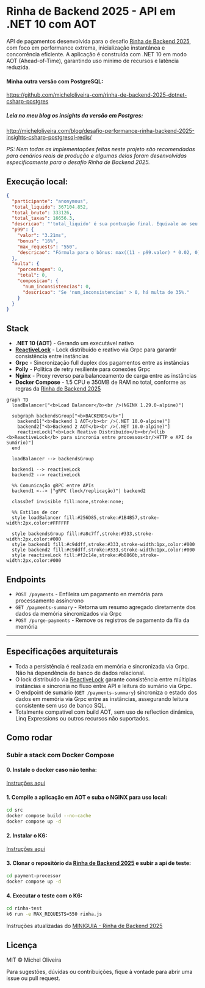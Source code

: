 # Rinha de Backend 2025 - API em .NET 10 com AOT

API de pagamentos desenvolvida para o desafio [Rinha de Backend 2025](https://github.com/zanfranceschi/rinha-de-backend-2025), com foco em performance extrema, inicialização instantânea e concorrência eficiente. A aplicação é construída com .NET 10 em modo AOT (Ahead-of-Time), garantindo uso mínimo de recursos e latência reduzida.

#### Minha outra versão com PostgreSQL:
https://github.com/micheloliveira-com/rinha-de-backend-2025-dotnet-csharp-postgres
##### Leia no meu blog os insights da versão em Postgres:
http://micheloliveira.com/blog/desafio-performance-rinha-backend-2025-insights-csharp-postgresql-redis/

*PS: Nem todas as implementações feitas neste projeto são recomendadas para cenários reais de produção e algumas delas foram desenvolvidas especificamente para o desafio Rinha de Backend 2025.*

## Execução local:
```json
{
  "participante": "anonymous",
  "total_liquido": 367104.852,
  "total_bruto": 333126,
  "total_taxas": 16656.3,
  "descricao": "'total_liquido' é sua pontuação final. Equivale ao seu lucro. Fórmula: total_liquido + (total_liquido * p99.bonus) - (total_liquido * multa.porcentagem)",
  "p99": {
    "valor": "3.21ms",
    "bonus": "16%",
    "max_requests": "550",
    "descricao": "Fórmula para o bônus: max((11 - p99.valor) * 0.02, 0)"
  },
  "multa": {
    "porcentagem": 0,
    "total": 0,
    "composicao": {
      "num_inconsistencias": 0,
      "descricao": "Se 'num_inconsistencias' > 0, há multa de 35%."
    }
  }
}
```

## Stack

- **.NET 10 (AOT)** - Gerando um executável nativo
- **[ReactiveLock](https://www.nuget.org/packages/ReactiveLock.Distributed.Grpc/)** - Lock distribuído e reativo via Grpc para garantir consistência entre instâncias
- **Grpc** - Sincronização full duplex dos pagamentos entre as instâncias
- **Polly** - Política de retry resiliente para conexões Grpc
- **Nginx** - Proxy reverso para balanceamento de carga entre as instâncias
- **Docker Compose** - 1.5 CPU e 350MB de RAM no total, conforme as regras da [Rinha de Backend 2025](https://github.com/zanfranceschi/rinha-de-backend-2025)

```mermaid
graph TD
  loadBalancer["<b>Load Balancer</b><br />(NGINX 1.29.0-alpine)"]

  subgraph backendsGroup["<b>BACKENDS</b>"]
    backend1["<b>Backend 1 AOT</b><br />(.NET 10.0-alpine)"]
    backend2["<b>Backend 2 AOT</b><br />(.NET 10.0-alpine)"]
    reactiveLock["<b>Lock Reativo Distribuído</b><br/>(lib <b>ReactiveLock</b> para sincronia entre processos<br/>HTTP e API de Sumário)"]
  end

  loadBalancer --> backendsGroup

  backend1 --> reactiveLock
  backend2 --> reactiveLock

  %% Comunicação gRPC entre APIs
  backend1 <--> |"gRPC (lock/replicação)"| backend2

  classDef invisible fill:none,stroke:none;

  %% Estilos de cor
  style loadBalancer fill:#256D85,stroke:#1B4B57,stroke-width:2px,color:#FFFFFF

  style backendsGroup fill:#a8c7ff,stroke:#333,stroke-width:2px,color:#000
  style backend1 fill:#c9ddff,stroke:#333,stroke-width:1px,color:#000
  style backend2 fill:#c9ddff,stroke:#333,stroke-width:1px,color:#000
  style reactiveLock fill:#f2c14e,stroke:#b8860b,stroke-width:2px,color:#000

```

## Endpoints

- `POST /payments` - Enfileira um pagamento en memória para processamento assíncrono
- `GET /payments-summary` - Retorna um resumo agregado diretamente dos dados da memória sincronizados via Grpc
- `POST /purge-payments` - Remove os registros de pagamento da fila da memória

---

## Especificações arquiteturais

- Toda a persistência é realizada em memória e sincronizada via Grpc. Não há dependência de banco de dados relacional.
- O lock distribuído via [ReactiveLock](https://www.nuget.org/packages/ReactiveLock.Distributed.Grpc/) garante consistência entre múltiplas instâncias e sincronia no fluxo entre API e leitura do sumário via Grpc.
- O endpoint de sumário (`GET /payments-summary`) sincroniza o estado dos dados em memória via Grpc entre as instâncias, assegurando leitura consistente sem uso de banco SQL.
- Totalmente compatível com build AOT, sem uso de reflection dinâmica, Linq Expressions ou outros recursos não suportados.

## Como rodar

### Subir a stack com Docker Compose
#### 0. Instale o docker caso não tenha:

[Instruções aqui](https://docs.docker.com/get-started/get-docker/)

#### 1. Compile a aplicação em AOT e suba o NGINX para uso local:
```bash
cd src
docker compose build --no-cache
docker compose up -d
```

#### 2. Instalar o K6:

[Instruções aqui](https://grafana.com/docs/k6/latest/set-up/install-k6/)

#### 3. Clonar o repositório da [Rinha de Backend 2025](https://github.com/zanfranceschi/rinha-de-backend-2025) e subir a api de teste:
```bash
cd payment-processor
docker compose up -d
```

#### 4. Executar o teste com o K6:
```bash
cd rinha-test
k6 run -e MAX_REQUESTS=550 rinha.js
```

Instruções atualizadas do [MINIGUIA - Rinha de Backend 2025](https://github.com/zanfranceschi/rinha-de-backend-2025/blob/main/rinha-test/MINIGUIA.md)

## Licença

MIT © Michel Oliveira

Para sugestões, dúvidas ou contribuições, fique à vontade para abrir uma issue ou pull request.